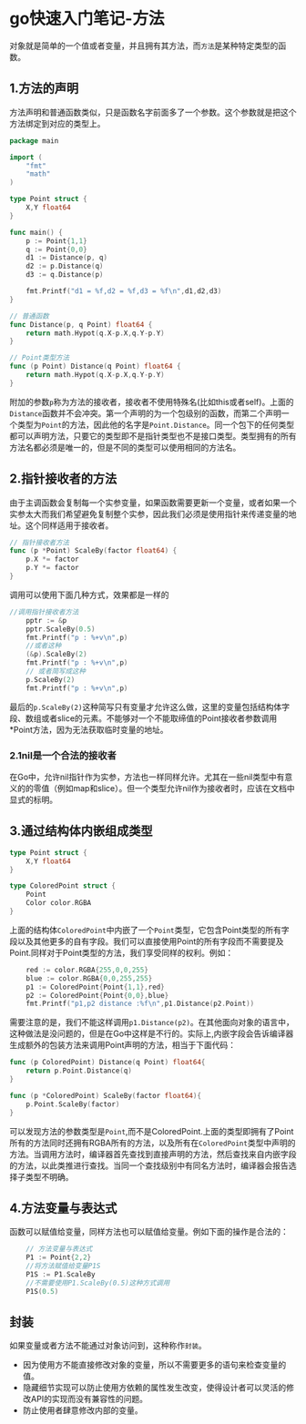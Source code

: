 # go快速入门笔记-方法

对象就是简单的一个值或者变量，并且拥有其方法，而```方法```是某种特定类型的函数。

## 1.方法的声明

方法声明和普通函数类似，只是函数名字前面多了一个参数。这个参数就是把这个方法绑定到对应的类型上。

```Go
package main

import (
	"fmt"
	"math"
)

type Point struct {
	X,Y float64
}

func main() {
	p := Point{1,1}
	q := Point{0,0}
	d1 := Distance(p, q)
	d2 := p.Distance(q)
	d3 := q.Distance(p)

	fmt.Printf("d1 = %f,d2 = %f,d3 = %f\n",d1,d2,d3)
}

// 普通函数
func Distance(p, q Point) float64 {
	return math.Hypot(q.X-p.X,q.Y-p.Y)
}

// Point类型方法
func (p Point) Distance(q Point) float64 {
	return math.Hypot(q.X-p.X,q.Y-p.Y)
}
```

附加的参数```p```称为方法的接收者，接收者不使用特殊名(比如this或者self)。上面的```Distance```函数并不会冲突。第一个声明的为一个包级别的函数，而第二个声明一个类型为```Point```的方法，因此他的名字是```Point.Distance```。同一个包下的任何类型都可以声明方法，只要它的类型即不是指针类型也不是接口类型。类型拥有的所有方法名都必须是唯一的，但是不同的类型可以使用相同的方法名。

## 2.指针接收者的方法

由于主调函数会复制每一个实参变量，如果函数需要更新一个变量，或者如果一个实参太大而我们希望避免复制整个实参，因此我们必须是使用指针来传递变量的地址。这个同样适用于接收者。

```Go
// 指针接收者方法
func (p *Point) ScaleBy(factor float64) {
	p.X *= factor
	p.Y *= factor
}
```

调用可以使用下面几种方式，效果都是一样的

```Go
//调用指针接收者方法
	pptr := &p
	pptr.ScaleBy(0.5)
	fmt.Printf("p : %+v\n",p)
	//或者这种
	(&p).ScaleBy(2)
	fmt.Printf("p : %+v\n",p)
	// 或者简写成这种
	p.ScaleBy(2)
	fmt.Printf("p : %+v\n",p)
```

最后的```p.ScaleBy(2)```这种简写只有变量才允许这么做，这里的变量包括结构体字段、数组或者slice的元素。不能够对一个不能取缔值的Point接收者参数调用*Point方法，因为无法获取临时变量的地址。

### 2.1nil是一个合法的接收者

在Go中，允许nil指针作为实参，方法也一样同样允许。尤其在一些nil类型中有意义的的零值（例如map和slice）。但一个类型允许nil作为接收者时，应该在文档中显式的标明。

## 3.通过结构体内嵌组成类型

```Go
type Point struct {
	X,Y float64
}

type ColoredPoint struct {
	Point
	Color color.RGBA
}
```

上面的结构体```ColoredPoint```中内嵌了一个```Point```类型，它包含Point类型的所有字段以及其他更多的自有字段。我们可以直接使用Point的所有字段而不需要提及Point.同样对于Point类型的方法，我们享受同样的权利。例如：

```Go
    red := color.RGBA{255,0,0,255}
	blue := color.RGBA{0,0,255,255}
	p1 := ColoredPoint{Point{1,1},red}
	p2 := ColoredPoint{Point{0,0},blue}
	fmt.Printf("p1,p2 distance :%f\n",p1.Distance(p2.Point))
```

需要注意的是，我们不能这样调用```p1.Distance(p2)```。在其他面向对象的语言中，这种做法是没问题的，但是在Go中这样是不行的。实际上,内嵌字段会告诉编译器生成额外的包装方法来调用Point声明的方法，相当于下面代码：

```Go
func (p ColoredPoint) Distance(q Point) float64{
    return p.Point.Distance(q)
}

func (p *ColoredPoint) ScaleBy(factor float64){
    p.Point.ScaleBy(factor)
}
```

可以发现方法的参数类型是```Point```,而不是ColoredPoint.上面的类型即拥有了Point所有的方法同时还拥有RGBA所有的方法，以及所有在```ColoredPoint```类型中声明的方法。当调用方法时，编译器首先查找到直接声明的方法，然后查找来自内嵌字段的方法，以此类推进行查找。当同一个查找级别中有同名方法时，编译器会报告选择子类型不明确。

## 4.方法变量与表达式

函数可以赋值给变量，同样方法也可以赋值给变量。例如下面的操作是合法的：

```Go
    // 方法变量与表达式
	P1 := Point{2,2}
	//将方法赋值给变量P1S
	P1S := P1.ScaleBy
	//不需要使用P1.ScaleBy(0.5)这种方式调用
	P1S(0.5)
```

## 封装

如果变量或者方法不能通过对象访问到，这种称作```封装```。  

- 因为使用方不能直接修改对象的变量，所以不需要更多的语句来检查变量的值。
- 隐藏细节实现可以防止使用方依赖的属性发生改变，使得设计者可以灵活的修改API的实现而没有兼容性的问题。
- 防止使用者肆意修改内部的变量。
